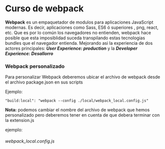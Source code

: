 # Curso de webpack

**Webpack** es un empaquetador de modulos para aplicaciones JavaScript modernas. Es decir, aplicaciones como Sass, ES6 ó superiores , png, react, etc. Que es por lo común los navegadores no entienden, webpack hace posible que esta imposiblidad suceda transpilando estas tecnologias bundles que el navegador entienda. Mejorando asi la experiencia de dos actores principales: ***User Experience: production*** y la ***Developer Experience: Desallorro***

### Webpack personalizado

Para personalizar Webpack deberemos ubicar el archivo de webpack desde el archivo package.json en sus scripts

Ejemplo:
```
"build:local": "webpack --config ./local/webpack_local.config.js"
```

**Nota:** podemos cambiar el nombre del archivo de webpack que hemos personalizado pero deberemos tener en cuenta de que debera terminar con la extension.js

ejemplo:

###### webpack_local.config.js
